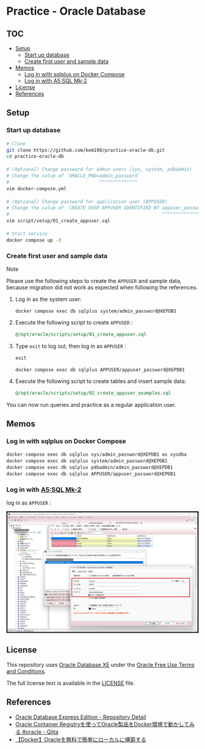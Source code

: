 <!-- omit in toc -->
# Practice - Oracle Database

<!-- omit in toc -->
## TOC

- [Setup](#setup)
    - [Start up database](#start-up-database)
    - [Create first user and sample data](#create-first-user-and-sample-data)
- [Memos](#memos)
    - [Log in with sqlplus on Docker Compose](#log-in-with-sqlplus-on-docker-compose)
    - [Log in with A5:SQL Mk-2](#log-in-with-a5sql-mk-2)
- [License](#license)
- [References](#references)

## Setup

### Start up database

```sh
# Clone
git clone https://github.com/kem198/practice-oracle-db.git
cd practice-oracle-db

# (Optional) Change password for admin users (sys, system, pdbadmin)
# Change the value of `ORACLE_PWD=admin_password`
#                                 ^^^^^^^^^^^^^^
vim docker-compose.yml

# (Optional) Change password for application user (APPUSER)
# Change the value of `CREATE USER APPUSER IDENTIFIED BY appuser_password;`
#                                                        ^^^^^^^^^^^^^^^^
vim script/setup/01_create_appuser.sql

# Start service
docker compose up -d
```

### Create first user and sample data

> [!NOTE]
> Please use the following steps to create the `APPUSER` and sample data, because migration did not work as expected when following the references.

1. Log in as the system user:

    ```shell
    docker compose exec db sqlplus system/admin_password@XEPDB1
    ```

2. Execute the following script to create `APPUSER` :

    ```sql
    @/opt/oracle/scripts/setup/01_create_appuser.sql
    ```

3. Type `exit` to log out, then log in as `APPUSER` :

    ```sql
    exit
    ```

    ```shell
    docker compose exec db sqlplus APPUSER/appuser_password@XEPDB1
    ```

4. Execute the following script to create tables and insert sample data:

    ```sql
    @/opt/oracle/scripts/setup/02_create_appuser_examples.sql
    ```

You can now run queries and practice as a regular application user.

## Memos

### Log in with sqlplus on Docker Compose

```sh
docker compose exec db sqlplus sys/admin_password@XEPDB1 as sysdba
docker compose exec db sqlplus system/admin_password@XEPDB1
docker compose exec db sqlplus pdbadmin/admin_password@XEPDB1
docker compose exec db sqlplus APPUSER/appuser_password@XEPDB1
```

### Log in with [A5:SQL Mk-2](https://a5m2.mmatsubara.com/)

log in as `APPUSER` :

![a5m2](./images/a5m2.png)

## License

This repository uses [Oracle Database XE](https://www.oracle.com/jp/database/technologies/appdev/xe.html) under the [Oracle Free Use Terms and Conditions](https://www.oracle.com/downloads/licenses/oracle-free-license.html).

The full license text is available in the [LICENSE](./LICENSE) file.

## References

- [Oracle Database Express Edition - Repository Detail](https://container-registry.oracle.com/ords/f?p=113:4:5050694688007:::4:P4_REPOSITORY,AI_REPOSITORY,AI_REPOSITORY_NAME,P4_REPOSITORY_NAME,P4_EULA_ID,P4_BUSINESS_AREA_ID:803,803,Oracle%20Database%20Express%20Edition,Oracle%20Database%20Express%20Edition,1,0&cs=3oQDD5bKN0uKPlM4cbUTplI8klg4dSyCU7vkE8T1UVokexF9WHn2wR6xE1Z5i7W50TlQ3xq-2irOUPwTlyE3onA)
- [Oracle Container Registryを使ってOracle製品をDocker環境で動かしてみる \#oracle - Qiita](https://qiita.com/charon/items/44624e2cdf21449769cf)
- [【Docker】Oracleを無料で簡単にローカルに構築する](https://zenn.dev/re24_1986/articles/29430f2f8b4b46)
